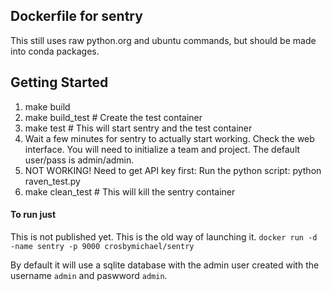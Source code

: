 ## Dockerfile for sentry
This still uses raw python.org and ubuntu commands, but should be made into conda packages.

## Getting Started

1. make build
1. make build_test  # Create the test container
1. make test    # This will start sentry and the test container
1. Wait a few minutes for sentry to actually start working.  Check the web interface. You will need to initialize a team and project.  The default user/pass is admin/admin.
1. NOT WORKING! Need to get API key first: Run the python script:  python raven_test.py
1. make clean_test   # This will kill the sentry container

#### To run just

This is not published yet.  This is the old way of launching it.
`docker run -d -name sentry -p 9000 crosbymichael/sentry`

By default it will use a sqlite database with the admin user created with the username `admin` and paswword `admin`.
